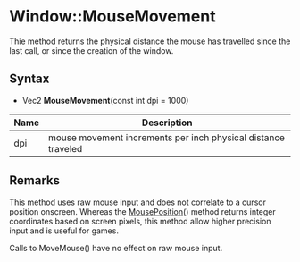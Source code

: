 # Window::MouseMovement #
Thie method returns the physical distance the mouse has travelled since the last call, or since the creation of the window.

## Syntax ##
- Vec2 **MouseMovement**(const int dpi = 1000)

| Name | Description |
|---|---|
| dpi | mouse movement increments per inch physical distance traveled |

## Remarks ##
This method uses raw mouse input and does not correlate to a cursor position onscreen. Whereas the [MousePosition](Window_MousePosition.md)() method returns integer coordinates based on screen pixels, this method allow higher precision input and is useful for games.

Calls to MoveMouse() have no effect on raw mouse input.
